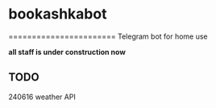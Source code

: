 # bookashkabot
=======================
 Telegram bot for home use 

**all staff is under construction now**

TODO
-------
240616 weather API
		